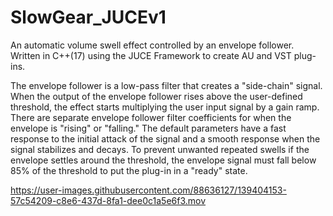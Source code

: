 # SlowGear_JUCEv1
An automatic volume swell effect controlled by an envelope follower. Written in C++(17) using the JUCE Framework to create AU and VST plug-ins.

The envelope follower is a low-pass filter that creates a "side-chain" signal. When the output of the envelope follower rises above the user-defined threshold, the effect starts multiplying the user input signal by a gain ramp. There are separate envelope follower filter coefficients for when the envelope is "rising" or "falling." The default parameters have a fast response to the initial attack of the signal and a smooth response when the signal stabilizes and decays. To prevent unwanted repeated swells if the envelope settles around the threshold, the envelope signal must fall below 85% of the threshold to put the plug-in in a "ready" state.



https://user-images.githubusercontent.com/88636127/139404153-57c54209-c8e6-437d-8fa1-dee0c1a5e6f3.mov


